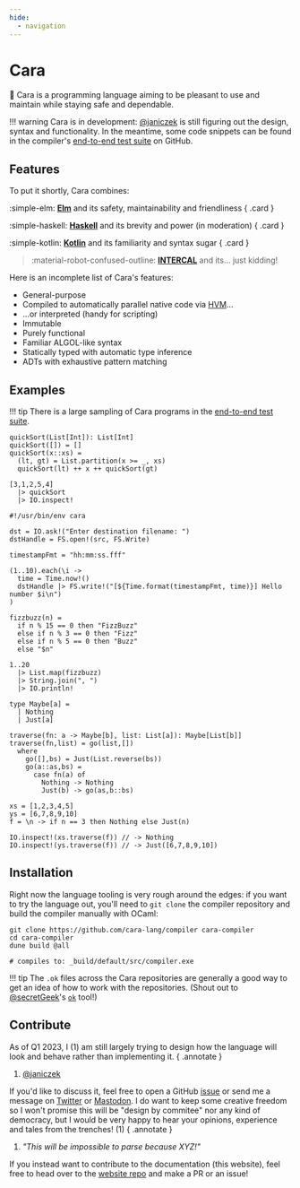 ```yaml
---
hide:
  - navigation
---
```


# Cara

:city_sunset: Cara is a programming language aiming to be pleasant to use and maintain while
staying safe and dependable.

!!! warning
    Cara is in development: [@janiczek](https://github.com/Janiczek) is still
    figuring out the design, syntax and functionality. In the meantime, some code
    snippets can be found in the compiler's [end-to-end test
    suite](https://github.com/cara-lang/compiler/tree/main/end-to-end-tests) on
    GitHub.

## Features

To put it shortly, Cara combines:

<div class="grid" markdown>

:simple-elm: __[Elm](https://elm-lang.org)__ and its safety, maintainability and friendliness
{ .card }

:simple-haskell: __[Haskell](https://www.haskell.org)__ and its brevity and power (in moderation)
{ .card }

:simple-kotlin: __[Kotlin](https://kotlinlang.org)__ and its familiarity and syntax sugar
{ .card }

> :material-robot-confused-outline: __[INTERCAL](https://en.wikipedia.org/wiki/INTERCAL)__ and its... just kidding!

</div>

Here is an incomplete list of Cara's features:

* General-purpose
* Compiled to automatically parallel native code via [HVM](https://github.com/Kindelia/hvm)...
* ...or interpreted (handy for scripting)
* Immutable
* Purely functional
* Familiar ALGOL-like syntax
* Statically typed with automatic type inference
* ADTs with exhaustive pattern matching

## Examples

!!! tip
    There is a large sampling of Cara programs in the [end-to-end test
    suite](https://github.com/cara-lang/compiler/tree/main/end-to-end-tests).

``` cara title="quicksort.cara"
quickSort(List[Int]): List[Int]
quickSort([]) = []
quickSort(x::xs) =
  (lt, gt) = List.partition(x >= _, xs)
  quickSort(lt) ++ x ++ quickSort(gt)

[3,1,2,5,4]
  |> quickSort
  |> IO.inspect!
```

``` cara title="fs_script.cara"
#!/usr/bin/env cara

dst = IO.ask!("Enter destination filename: ")
dstHandle = FS.open!(src, FS.Write)

timestampFmt = "hh:mm:ss.fff"

(1..10).each(\i -> 
  time = Time.now!()
  dstHandle |> FS.write!("[${Time.format(timestampFmt, time)}] Hello number $i\n")
)
```

``` cara title="fizzbuzz.cara"
fizzbuzz(n) =
  if n % 15 == 0 then "FizzBuzz"
  else if n % 3 == 0 then "Fizz"
  else if n % 5 == 0 then "Buzz"
  else "$n"

1..20
  |> List.map(fizzbuzz)
  |> String.join(", ")
  |> IO.println!
```

``` cara title="maybe_traverse.cara"
type Maybe[a] =
  | Nothing
  | Just[a]

traverse(fn: a -> Maybe[b], list: List[a]): Maybe[List[b]]
traverse(fn,list) = go(list,[])
  where
    go([],bs) = Just(List.reverse(bs))
    go(a::as,bs) = 
      case fn(a) of
        Nothing -> Nothing
        Just(b) -> go(as,b::bs)

xs = [1,2,3,4,5]
ys = [6,7,8,9,10]
f = \n -> if n == 3 then Nothing else Just(n)

IO.inspect!(xs.traverse(f)) // -> Nothing
IO.inspect!(ys.traverse(f)) // -> Just([6,7,8,9,10])
```

## Installation

Right now the language tooling is very rough around the edges: if you want to
try the language out, you'll need to `git clone` the compiler repository and
build the compiler manually with OCaml:

``` shell title="Building the compiler"
git clone https://github.com/cara-lang/compiler cara-compiler
cd cara-compiler
dune build @all

# compiles to: _build/default/src/compiler.exe
```

!!! tip
    The `.ok` files across the Cara repositories are generally a good way to
    get an idea of how to work with the repositories. (Shout out to
    [@secretGeek](https://twitter.com/secretGeek)'s
    [`ok`](https://secretgeek.net/ok) tool!)

## Contribute

As of Q1 2023, I (1) am still largely trying to design how the language will
look and behave rather than implementing it.
{ .annotate }

1. [@janiczek](https://github.com/Janiczek)

If you'd like to discuss it, feel free to open a GitHub
[issue](https://github.com/cara-lang/compiler/issues) or send me a message on
[Twitter](https://twitter.com/janiczek) or
[Mastodon](https://functional.cafe/@janiczek). I do want to keep some creative
freedom so I won't promise this will be "design by commitee" nor any kind of
democracy, but I would be very happy to hear your opinions, experience and
tales from the trenches! (1)
{ .annotate }

1. _"This will be impossible to parse because XYZ!"_

If you instead want to contribute to the documentation (this website), feel
free to head over to the [website repo](https://github.com/cara-lang/website)
and make a PR or an issue!
